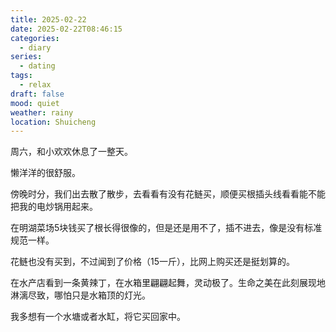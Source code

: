 ```yaml
---
title: 2025-02-22
date: 2025-02-22T08:46:15
categories:
  - diary
series:
  - dating
tags:
  - relax
draft: false
mood: quiet
weather: rainy
location: Shuicheng
---
```


周六，和小欢欢休息了一整天。

懒洋洋的很舒服。

傍晚时分，我们出去散了散步，去看看有没有花鲢买，顺便买根插头线看看能不能把我的电炒锅用起来。

在明湖菜场5块钱买了根长得很像的，但是还是用不了，插不进去，像是没有标准规范一样。

花鲢也没有买到，不过闻到了价格（15一斤），比网上购买还是挺划算的。

在水产店看到一条黄辣丁，在水箱里翩翩起舞，灵动极了。生命之美在此刻展现地淋漓尽致，哪怕只是水箱顶的灯光。

我多想有一个水塘或者水缸，将它买回家中。
